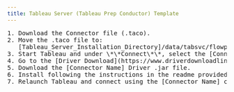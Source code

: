 ```yaml
---
title: Tableau Server (Tableau Prep Conductor) Template
---
```


<pre>1. Download the Connector file (.taco).<br />2. Move the .taco file to:<br />   [Tableau_Server_Installation_Directory]/data/tabsvc/flowprocessor/Connectors<br />3. Start Tableau and under \*\*Connect\*\*, select the [Connector Name] connector. (\*\*Note:\*\* You'll be prompted if the driver is not yet installed. <br />4. Go to the [Driver Download](https://www.driverdownloadlinkhere.com) page.<br />5. Download the [Connector Name] Driver .jar file.<br />6. Install following the instructions in the readme provided with the client installation. Ensure the 64-bit client version is installed. <br />7. Relaunch Tableau and connect using the [Connector Name] connector. </pre> 